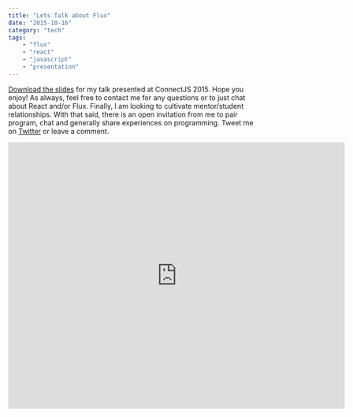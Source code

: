 ```yaml
---
title: "Lets Talk about Flux"
date: "2015-10-16"
category: "tech"
tags:
    - "flux"
    - "react"
    - "javascript"
    - "presentation"
---
```


[Download the slides](https://drive.google.com/drive/folders/0B94tN3-JlxyVNmNwb0FTWWZKYnc?usp=sharing) for my talk presented at ConnectJS 2015. Hope you enjoy! As always, feel free to contact me for any questions or to just chat about React and/or Flux. Finally, I am looking to cultivate mentor/student relationships. With that said, there is an open invitation from me to pair program, chat and generally share experiences on programming. Tweet me on [Twitter](https://twitter.com/andrew_codes) or leave a comment.

<iframe src="https://docs.google.com/presentation/d/1UAujtzbsJIhrHE6CFvPHtfkv597YRZ8gEwDqbhQ5t7Y/embed?start=false&loop=false&delayms=3000" frameborder="0" width="683" height="541" allowfullscreen="true" mozallowfullscreen="true" webkitallowfullscreen="true"></iframe>
